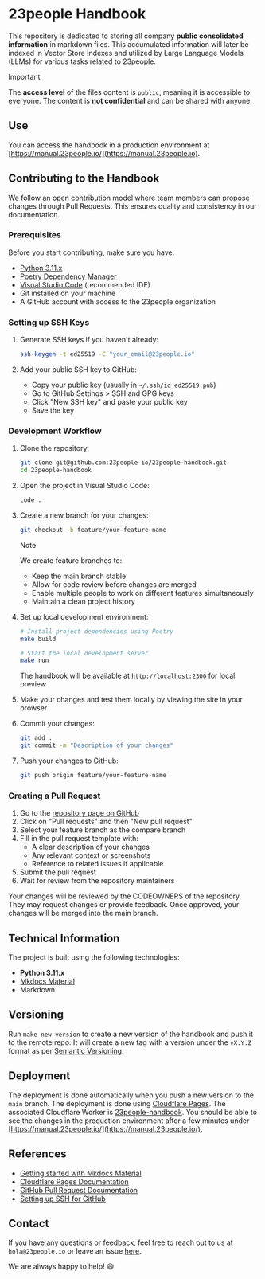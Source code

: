 # 23people Handbook

This repository is dedicated to storing all company **public consolidated information** in markdown files. This accumulated information will later be indexed in Vector Store Indexes and utilized by Large Language Models (LLMs) for various tasks related to 23people.

> [!IMPORTANT]
> The **access level** of the files content is `public`, meaning it is accessible to everyone. The content is **not confidential** and can be shared with anyone.

## Use

You can access the handbook in a production environment at [https://manual.23people.io/](https://manual.23people.io).

## Contributing to the Handbook

We follow an open contribution model where team members can propose changes through Pull Requests. This ensures quality and consistency in our documentation.

### Prerequisites

Before you start contributing, make sure you have:

- [Python 3.11.x](https://www.python.org/)
- [Poetry Dependency Manager](https://python-poetry.org/)
- [Visual Studio Code](https://code.visualstudio.com/) (recommended IDE)
- Git installed on your machine
- A GitHub account with access to the 23people organization

### Setting up SSH Keys

1. Generate SSH keys if you haven't already:

   ```bash
   ssh-keygen -t ed25519 -C "your_email@23people.io"
   ```

2. Add your public SSH key to GitHub:
   - Copy your public key (usually in `~/.ssh/id_ed25519.pub`)
   - Go to GitHub Settings > SSH and GPG keys
   - Click "New SSH key" and paste your public key
   - Save the key

### Development Workflow

1. Clone the repository:

   ```bash
   git clone git@github.com:23people-io/23people-handbook.git
   cd 23people-handbook
   ```

2. Open the project in Visual Studio Code:

   ```bash
   code .
   ```

3. Create a new branch for your changes:

   ```bash
   git checkout -b feature/your-feature-name
   ```

    > [!NOTE]
    > We create feature branches to:
    > - Keep the main branch stable
    > - Allow for code review before changes are merged
    > - Enable multiple people to work on different features simultaneously
    > - Maintain a clean project history

4. Set up local development environment:

   ```bash
   # Install project dependencies using Poetry
   make build

   # Start the local development server
   make run
   ```

   The handbook will be available at `http://localhost:2300` for local preview

5. Make your changes and test them locally by viewing the site in your browser

6. Commit your changes:

   ```bash
   git add .
   git commit -m "Description of your changes"
   ```

7. Push your changes to GitHub:

   ```bash
   git push origin feature/your-feature-name
   ```

### Creating a Pull Request

1. Go to the [repository page on GitHub](https://github.com/23people-io/23people-handbook)
2. Click on "Pull requests" and then "New pull request"
3. Select your feature branch as the compare branch
4. Fill in the pull request template with:
   - A clear description of your changes
   - Any relevant context or screenshots
   - Reference to related issues if applicable
5. Submit the pull request
6. Wait for review from the repository maintainers

Your changes will be reviewed by the CODEOWNERS of the repository. They may request changes or provide feedback. Once approved, your changes will be merged into the main branch.

## Technical Information

The project is built using the following technologies:

- **Python 3.11.x**
- [Mkdocs Material](https://squidfunk.github.io/mkdocs-material/)
- Markdown

## Versioning

Run `make new-version` to create a new version of the handbook and push it to the remote repo. It will create a new tag with a version under the `vX.Y.Z` format as per [Semantic Versioning](https://semver.org/).

## Deployment

The deployment is done automatically when you push a new version to the `main` branch. The deployment is done using [Cloudflare Pages](https://pages.cloudflare.com/). The associated Cloudflare Worker is [23people-handbook](https://dash.cloudflare.com/a49f23d59d1f5dc6b2a238d6f4a16ed4/pages/view/23people-handbook). You should be able to see the changes in the production environment after a few minutes under [https://manual.23people.io/](https://manual.23people.io/).

## References

- [Getting started with Mkdocs Material](https://squidfunk.github.io/mkdocs-material/getting-started/)
- [Cloudflare Pages Documentation](https://pages.cloudflare.com/)
- [GitHub Pull Request Documentation](https://docs.github.com/en/pull-requests)
- [Setting up SSH for GitHub](https://docs.github.com/en/authentication/connecting-to-github-with-ssh)

## Contact

If you have any questions or feedback, feel free to reach out to us at `hola@23people.io` or leave an issue [here](https://github.com/23people-io/23people-handbook/issues).

We are always happy to help! :smile:
